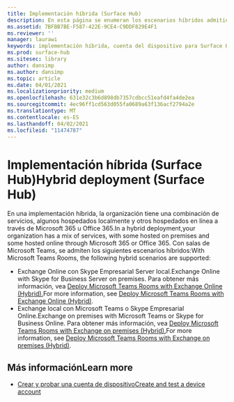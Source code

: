 ```yaml
---
title: Implementación híbrida (Surface Hub)
description: En esta página se enumeran los escenarios híbridos admitidos por salas de Microsoft Teams.
ms.assetid: 7BFBB7BE-F587-422E-9CE4-C9DDF829E4F1
ms.reviewer: ''
manager: laurawi
keywords: implementación híbrida, cuenta del dispositivo para Surface Hub, Exchange hospedado de forma local, Exchange hospedado en línea
ms.prod: surface-hub
ms.sitesec: library
author: dansimp
ms.author: dansimp
ms.topic: article
ms.date: 04/01/2021
ms.localizationpriority: medium
ms.openlocfilehash: 631e32c3b6d898db7357cdbcc51eafd4fa4de2ea
ms.sourcegitcommit: 4ec96ff1cd563d055fa0689a63f136acf2794a2e
ms.translationtype: MT
ms.contentlocale: es-ES
ms.lasthandoff: 04/02/2021
ms.locfileid: "11474787"
---
```

# <a name="hybrid-deployment-surface-hub"></a><span data-ttu-id="6ac28-104">Implementación híbrida (Surface Hub)</span><span class="sxs-lookup"><span data-stu-id="6ac28-104">Hybrid deployment (Surface Hub)</span></span>

<span data-ttu-id="6ac28-105">En una implementación híbrida, la organización tiene una combinación de servicios, algunos hospedados localmente y otros hospedados en línea a través de Microsoft 365 u Office 365.</span><span class="sxs-lookup"><span data-stu-id="6ac28-105">In a hybrid deployment,your organization has a mix of services, with some hosted on premises and some hosted online through Microsoft 365 or Office 365.</span></span> <span data-ttu-id="6ac28-106">Con salas de Microsoft Teams, se admiten los siguientes escenarios híbridos:</span><span class="sxs-lookup"><span data-stu-id="6ac28-106">With Microsoft Teams Rooms, the following hybrid scenarios are supported:</span></span>

- <span data-ttu-id="6ac28-107">Exchange Online con Skype Empresarial Server local.</span><span class="sxs-lookup"><span data-stu-id="6ac28-107">Exchange Online with Skype for Business Server on premises.</span></span> <span data-ttu-id="6ac28-108">Para obtener más información, vea [Deploy Microsoft Teams Rooms with Exchange Online (Hybrid).](https://docs.microsoft.com/microsoftteams/rooms/with-exchange-online)</span><span class="sxs-lookup"><span data-stu-id="6ac28-108">For more information, see [Deploy Microsoft Teams Rooms with Exchange Online (Hybrid)](https://docs.microsoft.com/microsoftteams/rooms/with-exchange-online).</span></span>
- <span data-ttu-id="6ac28-109">Exchange local con Microsoft Teams o Skype Empresarial Online.</span><span class="sxs-lookup"><span data-stu-id="6ac28-109">Exchange on premises with Microsoft Teams or Skype for Business Online.</span></span> <span data-ttu-id="6ac28-110">Para obtener más información, vea [Deploy Microsoft Teams Rooms with Exchange on premises (Hybrid).](https://docs.microsoft.com/microsoftteams/rooms/with-exchange-on-premises)</span><span class="sxs-lookup"><span data-stu-id="6ac28-110">For more information, see [Deploy Microsoft Teams Rooms with Exchange on premises (Hybrid)](https://docs.microsoft.com/microsoftteams/rooms/with-exchange-on-premises).</span></span>

## <a name="learn-more"></a><span data-ttu-id="6ac28-111">Más información</span><span class="sxs-lookup"><span data-stu-id="6ac28-111">Learn more</span></span>

- [<span data-ttu-id="6ac28-112">Crear y probar una cuenta de dispositivo</span><span class="sxs-lookup"><span data-stu-id="6ac28-112">Create and test a device account</span></span>](create-and-test-a-device-account-surface-hub.md)